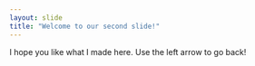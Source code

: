 ```yaml
---
layout: slide
title: "Welcome to our second slide!"
---
```

I hope you like what I made here.
Use the left arrow to go back!
